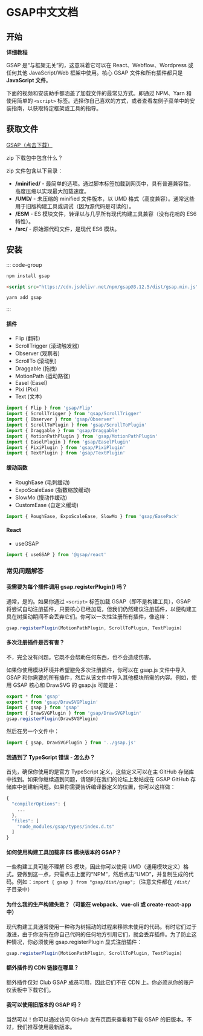 # GSAP中文文档

## 开始

**详细教程**

GSAP 是“与框架无关”的，这意味着它可以在 React、Webflow、Wordpress 或任何其他 JavaScript/Web 框架中使用。核心 GSAP 文件和所有插件都只是 **JavaScript 文件**。

下面的视频和安装助手都涵盖了加载文件的最常见方式。即通过 NPM、Yarn 和使用简单的 `<script>` 标签。选择你自己喜欢的方式，或者查看左侧子菜单中的安装指南，以获取特定框架或工具的指导。

## 获取文件

[GSAP（点击下载）](https://gsap.com/community/files/file/20-gsap-public-files/?do=download&csrfKey=363f7091946466d5947e6751b678f5cc)

zip 下载包中包含什么？

zip 文件包含以下目录：

- **/minified/** - 最简单的选项。通过脚本标签加载到网页中，具有普遍兼容性，高度压缩以实现最大加载速度。
- **/UMD/** - 未压缩的 minified 文件版本，以 UMD 格式（高度兼容）。通常这些用于旧版构建工具或调试（因为源代码是可读的）。
- **/ESM** - ES 模块文件，转译以与几乎所有现代构建工具兼容（没有花哨的 ES6 特性）。
- **/src/** - 原始源代码文件，是现代 ES6 模块。

## 安装

::: code-group

```bash [npm]
npm install gsap
```

```html [cdn]
<script src="https://cdn.jsdelivr.net/npm/gsap@3.12.5/dist/gsap.min.js"></script>
```

```bash [yarn]
yarn add gsap
```

:::

#### 插件

- Flip (翻转)
- ScrollTrigger (滚动触发器)
- Observer (观察者)
- ScrollTo (滚动到)
- Draggable (拖拽)
- MotionPath (运动路径)
- Easel (Easel)
- Pixi (Pixi)
- Text (文本)

```javascript
import { Flip } from 'gsap/Flip'
import { ScrollTrigger } from 'gsap/ScrollTrigger'
import { Observer } from 'gsap/Observer'
import { ScrollToPlugin } from 'gsap/ScrollToPlugin'
import { Draggable } from 'gsap/Draggable'
import { MotionPathPlugin } from 'gsap/MotionPathPlugin'
import { EaselPlugin } from 'gsap/EaselPlugin'
import { PixiPlugin } from 'gsap/PixiPlugin'
import { TextPlugin } from 'gsap/TextPlugin'
```

#### 缓动函数

- RoughEase (毛刺缓动)
- ExpoScaleEase (指数缩放缓动)
- SlowMo (慢动作缓动)
- CustomEase (自定义缓动)

```javascript
import { RoughEase, ExpoScaleEase, SlowMo } from 'gsap/EasePack'
```

#### React

- useGSAP

```javascript
import { useGSAP } from '@gsap/react'
```

### 常见问题解答

#### 我需要为每个插件调用 gsap.registerPlugin() 吗？

通常，是的。如果你通过 `<script>` 标签加载 GSAP（即不是构建工具），GSAP 将尝试自动注册插件，只要核心已经加载，但我们仍然建议注册插件，以便构建工具在树摇动期间不会丢弃它们。你可以一次性注册所有插件，像这样：

```javascript
gsap.registerPlugin(MotionPathPlugin, ScrollToPlugin, TextPlugin)
```

#### 多次注册插件是否有害？

不，完全没有问题。它既不会帮助任何东西，也不会造成伤害。

如果你使用模块环境并希望避免多次注册插件，你可以在 gsap.js 文件中导入 GSAP 和你需要的所有插件，然后从该文件中导入其他模块所需的内容。例如，使用 GSAP 核心和 DrawSVG 的 gsap.js 可能是：

```javascript
export * from 'gsap'
export * from 'gsap/DrawSVGPlugin'
import { gsap } from 'gsap'
import { DrawSVGPlugin } from 'gsap/DrawSVGPlugin'
gsap.registerPlugin(DrawSVGPlugin)
```

然后在另一个文件中：

```javascript
import { gsap, DrawSVGPlugin } from '../gsap.js'
```

#### 我遇到了 TypeScript 错误 - 怎么办？

首先，确保你使用的是官方 TypeScript 定义，这些定义可以在主 GitHub 存储库中找到。如果你继续遇到问题，请随时在我们的论坛上发帖或在 GSAP GitHub 存储库中创建新问题。如果你需要告诉编译器定义的位置，你可以这样做：

```javascript
{
  "compilerOptions": {
    ...
  },
  "files": [
    "node_modules/gsap/types/index.d.ts"
  ]
}
```

#### 如何使用构建工具加载非 ES 模块版本的 GSAP？

一些构建工具可能不理解 ES 模块，因此你可以使用 UMD（通用模块定义）格式。要做到这一点，只需点击上面的“NPM”，然后点击“UMD”，并复制生成的代码。例如：`import { gsap } from "gsap/dist/gsap";`（注意文件都在 `/dist/` 子目录中）

#### 为什么我的生产构建失败？（可能在 webpack、vue-cli 或 create-react-app 中）

现代构建工具通常使用一种称为树摇动的过程来移除未使用的代码。有时它们过于激进，由于你没有在你自己代码的任何地方引用它们，就会丢弃插件。为了防止这种情况，你必须使用 gsap.registerPlugin 显式注册插件：

```javascript
gsap.registerPlugin(MotionPathPlugin, ScrollToPlugin, TextPlugin)
```

#### 额外插件的 CDN 链接在哪里？

额外插件仅对 Club GSAP 成员可用，因此它们不在 CDN 上。你必须从你的账户仪表板中下载它们。

#### 我可以使用旧版本的 GSAP 吗？

当然可以！你可以通过访问 GitHub 发布页面来查看和下载 GSAP 的旧版本。不过，我们推荐使用最新版本。
